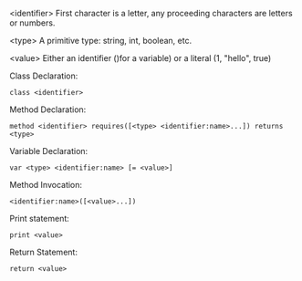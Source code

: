 \<identifier>
First character is a letter, any proceeding characters are letters or numbers.

\<type>
A primitive type: string, int, boolean, etc.

\<value>
Either an identifier ()for a variable) or a literal (1, "hello", true)

Class Declaration:
```
class <identifier>
```

Method Declaration:
```
method <identifier> requires([<type> <identifier:name>...]) returns <type>
```

Variable Declaration:
```
var <type> <identifier:name> [= <value>]
```

Method Invocation:
```
<identifier:name>([<value>...])
```

Print statement:
```
print <value>
```

Return Statement:
```
return <value>
```